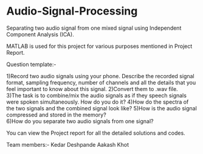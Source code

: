 # Audio-Signal-Processing
Separating two audio signal from one mixed signal using Independent Component Analysis (ICA).

MATLAB is used for this project for various purposes mentioned in Project Report.

Question template:-

1)Record two audio signals using your phone. Describe the recorded signal format, sampling frequency, number of channels and all the details that you feel important to know about this signal. 
2)Convert them to .wav file.  
3)The task is to combine/mix the audio signals as if they speech signals were spoken simultaneously. How do you do it? 
4)How do the spectra of the two signals and the combined signal look like? 
5)How is the audio signal compressed and stored in the memory?  
6)How do you separate two audio signals from one signal? 

You can view the Project report for all the detailed solutions and codes.

Team members:-
Kedar Deshpande 
Aakash Khot
